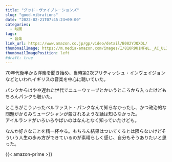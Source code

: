 ```yaml
---
title: "グッド・ヴァイブレーションズ"
slug: "good-vibrations"
date: "2022-02-21T07:45:23+09:00"
categories:
  - 映画
tags:
  - 音楽
link_url: https://www.amazon.co.jp/gp/video/detail/B082YJQXQL/
thumbnailImage: https://m.media-amazon.com/images/I/810R9U1MFeL._AC_UL320_.jpg
thumbnailImagePosition: left
#draft: true
---
```

70年代後半から洋楽を聞き始め、当時第2次ブリティッシュ・インヴェイジョンなどといわれイギリスの音楽を中心に聴いていた。
<!--more-->
パンクからはやや遅れた世代でニューウェーブとかいうところから入ったけどもちろんパンクも聴いた。

ところがこういったベルファスト・パンクなんて知らなかったし、かつ政治的な問題がからみミュージシャンが殺されるような話は知らなかった。  
アイルランドがいろいろやばいのはなんとなく知っていたけども。

なんか好きなことを精一杯やる。もちろん結果はついてくるとは限らないけどそういう人生の歩み方ができているのが素晴らしく感じ、自分もそうありたいと思った。

{{< amazon-prime >}}
